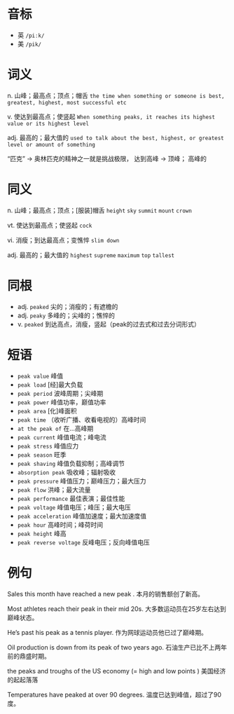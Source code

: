 # 音标

- 英 `/piːk/`
- 美 `/pik/`

# 词义

n. 山峰；最高点；顶点；帽舌
`the time when something or someone is best, greatest, highest, most successful etc`

v. 使达到最高点；使竖起
`When something peaks, it reaches its highest value or its highest level`

adj. 最高的；最大值的
`used to talk about the best, highest, or greatest level or amount of something`



“匹克” → 奥林匹克的精神之一就是挑战极限， 达到高峰 → 顶峰； 高峰的

# 同义

n. 山峰；最高点；顶点；[服装]帽舌
`height` `sky` `summit` `mount` `crown`

vt. 使达到最高点；使竖起
`cock`

vi. 消瘦；到达最高点；变憔悴
`slim down`

adj. 最高的；最大值的
`highest` `supreme` `maximum` `top` `tallest`

# 同根

- adj. `peaked` 尖的；消瘦的；有遮檐的
- adj. `peaky` 多峰的；尖峰的；憔悴的
- v. `peaked` 到达高点，消瘦，竖起（peak的过去式和过去分词形式）

# 短语

- `peak value` 峰值
- `peak load` [经]最大负载
- `peak period` 波峰周期；尖峰期
- `peak power` 峰值功率，巅值功率
- `peak area` [化]峰面积
- `peak time` （收听广播、收看电视的）高峰时间
- `at the peak of` 在…高峰期
- `peak current` 峰值电流；峰电流
- `peak stress` 峰值应力
- `peak season` 旺季
- `peak shaving` 峰值负载抑制；高峰调节
- `absorption peak` 吸收峰；辐射吸收
- `peak pressure` 峰值压力；巅峰压力；最大压力
- `peak flow` 洪峰；最大流量
- `peak performance` 最佳表演；最佳性能
- `peak voltage` 峰值电压；峰压；最大电压
- `peak acceleration` 峰值加速度；最大加速度值
- `peak hour` 高峰时间；峰荷时间
- `peak height` 峰高
- `peak reverse voltage` 反峰电压；反向峰值电压

# 例句

Sales this month have reached a new peak .
本月的销售额创了新高。

Most athletes reach their peak in their mid 20s.
大多数运动员在25岁左右达到巅峰状态。

He’s past his peak as a tennis player.
作为网球运动员他已过了巅峰期。

Oil production is down from its peak of two years ago.
石油生产已比不上两年前的鼎盛时期。

the peaks and troughs of the US economy (= high and low points )
美国经济的起起落落

Temperatures have peaked at over 90 degrees.
温度已达到峰值，超过了90度。


